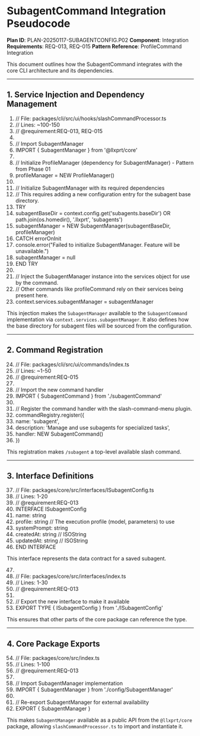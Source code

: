 # SubagentCommand Integration Pseudocode

**Plan ID**: PLAN-20250117-SUBAGENTCONFIG.P02
**Component**: Integration
**Requirements**: REQ-013, REQ-015
**Pattern Reference**: ProfileCommand Integration

This document outlines how the SubagentCommand integrates with the core CLI architecture and its dependencies.

---

## 1. Service Injection and Dependency Management

1.  // File: packages/cli/src/ui/hooks/slashCommandProcessor.ts
2.  // Lines: ~100-150
3.  // @requirement:REQ-013, REQ-015
4.  
5.  // Import SubagentManager
6.  IMPORT { SubagentManager } from '@llxprt/core'
7.  
8.  // Initialize ProfileManager (dependency for SubagentManager) - Pattern from Phase 01
9.  profileManager = NEW ProfileManager()
10. 
11. // Initialize SubagentManager with its required dependencies
12. // This requires adding a new configuration entry for the subagent base directory.
13. TRY
14.   subagentBaseDir = context.config.get('subagents.baseDir') OR path.join(os.homedir(), '.llxprt', 'subagents')
15.   subagentManager = NEW SubagentManager(subagentBaseDir, profileManager)
16. CATCH errorOnInit
17.   console.error("Failed to initialize SubagentManager. Feature will be unavailable.")
18.   subagentManager = null
19. END TRY
20. 
21. // Inject the SubagentManager instance into the services object for use by the command.
22. // Other commands like profileCommand rely on their services being present here.
23. context.services.subagentManager = subagentManager

This injection makes the `SubagentManager` available to the `SubagentCommand` implementation via `context.services.subagentManager`. It also defines how the base directory for subagent files will be sourced from the configuration.

---

## 2. Command Registration

24. // File: packages/cli/src/ui/commands/index.ts
25. // Lines: ~1-50
26. // @requirement:REQ-015
27. 
28. // Import the new command handler
29. IMPORT { SubagentCommand } from './subagentCommand'
30.
31. // Register the command handler with the slash-command-menu plugin.
32. commandRegistry.register({
33.   name: 'subagent',
34.   description: 'Manage and use subagents for specialized tasks',
35.   handler: NEW SubagentCommand()
36. })

This registration makes `/subagent` a top-level available slash command.

---

## 3. Interface Definitions

37. // File: packages/core/src/interfaces/ISubagentConfig.ts
38. // Lines: 1-20
39. // @requirement:REQ-013
40. INTERFACE ISubagentConfig
41.   name: string
42.   profile: string // The execution profile (model, parameters) to use
43.   systemPrompt: string
44.   createdAt: string // ISOString
45.   updatedAt: string // ISOString
46. END INTERFACE

This interface represents the data contract for a saved subagent.

47.
48. // File: packages/core/src/interfaces/index.ts
49. // Lines: 1-30
50. // @requirement:REQ-013
51.
52. // Export the new interface to make it available
53. EXPORT TYPE { ISubagentConfig } from './ISubagentConfig'

This ensures that other parts of the core package can reference the type.

---

## 4. Core Package Exports

54. // File: packages/core/src/index.ts
55. // Lines: 1-100
56. // @requirement:REQ-013
57.
58. // Import SubagentManager implementation
59. IMPORT { SubagentManager } from './config/SubagentManager'
60.
61. // Re-export SubagentManager for external availability
62. EXPORT { SubagentManager }

This makes `SubagentManager` available as a public API from the `@llxprt/core` package, allowing `slashCommandProcessor.ts` to import and instantiate it.
